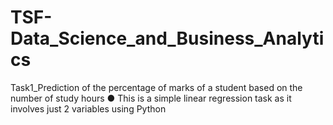 # TSF-Data_Science_and_Business_Analytics
Task1_Prediction of the percentage of marks of a student based on the number of study hours ● This is a simple linear regression task as it involves just 2 variables using Python
